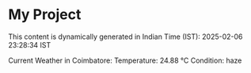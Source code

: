 # My Project

This content is dynamically generated in Indian Time (IST): 2025-02-06 23:28:34 IST


Current Weather in Coimbatore:
Temperature: 24.88 °C
Condition: haze
